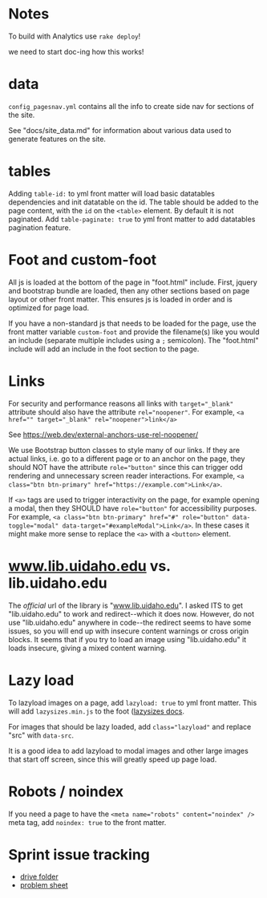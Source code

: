 # Notes

To build with Analytics use `rake deploy`!

we need to start doc-ing how this works!

# data

`config_pagesnav.yml` contains all the info to create side nav for sections of the site.

See "docs/site_data.md" for information about various data used to generate features on the site.

# tables

Adding `table-id:` to yml front matter will load basic datatables dependencies and init datatable on the id. 
The table should be added to the page content, with the `id` on the `<table>` element.
By default it is not paginated. 
Add `table-paginate: true` to yml front matter to add datatables pagination feature.

# Foot and custom-foot

All js is loaded at the bottom of the page in "foot.html" include.
First, jquery and bootstrap bundle are loaded, then any other sections based on page layout or other front matter.
This ensures js is loaded in order and is optimized for page load.

If you have a non-standard js that needs to be loaded for the page, use the front matter variable `custom-foot` and provide the filename(s) like you would an include (separate multiple includes using a `;` semicolon).
The "foot.html" include will add an include in the foot section to the page.

# Links

For security and performance reasons all links with `target="_blank"` attribute should also have the attribute `rel="noopener"`.
For example, `<a href="" target="_blank" rel="noopener">link</a>`

See https://web.dev/external-anchors-use-rel-noopener/

We use Bootstrap button classes to style many of our links. 
If they are actual links, i.e. go to a different page or to an anchor on the page, they should NOT have the attribute `role="button"` since this can trigger odd rendering and unnecessary screen reader interactions. 
For example, `<a class="btn btn-primary" href="https://example.com">Link</a>`.

If `<a>` tags are used to trigger interactivity on the page, for example opening a modal, then they SHOULD have `role="button"` for accessibility purposes. 
For example, `<a class="btn btn-primary" href="#" role="button" data-toggle="modal" data-target="#exampleModal">Link</a>`.
In these cases it might make more sense to replace the `<a>` with a `<button>` element.

# www.lib.uidaho.edu vs. lib.uidaho.edu

The *official* url of the library is "www.lib.uidaho.edu". 
I asked ITS to get "lib.uidaho.edu" to work and redirect--which it does now. 
However, do not use "lib.uidaho.edu" anywhere in code--the redirect seems to have some issues, so you will end up with insecure content warnings or cross origin blocks. 
It seems that if you try to load an image using "lib.uidaho.edu" it loads insecure, giving a mixed content warning.

# Lazy load

To lazyload images on a page, add `lazyload: true` to yml front matter. 
This will add `lazysizes.min.js` to the foot ([lazysizes docs](https://github.com/aFarkas/lazysizes). 

For images that should be lazy loaded, add `class="lazyload"` and replace "src" with `data-src`.

It is a good idea to add lazyload to modal images and other large images that start off screen, since this will greatly speed up page load.

# Robots / noindex

If you need a page to have the `<meta name="robots" content="noindex" />` meta tag, add `noindex: true` to the front matter.

# Sprint issue tracking

- [drive folder](https://drive.google.com/open?id=1NTIBOM0k35Vn7QgKjK3EbGbxg3u2F3LK)
- [problem sheet](https://docs.google.com/spreadsheets/d/1YfBYW0g12v-_bgvRN9o8TwQSp_L__sEuxyHYISh_RXw/edit?usp=sharing)
